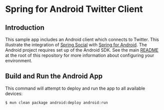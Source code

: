 # Spring for Android Twitter Client

## Introduction

This sample app includes an Android client which connects to Twitter. This illustrate the integration of [Spring Social](http://projects.spring.io/spring-social/) with [Spring for Android](http://projects.spring.io/spring-android/). The Android project requires set up of the Android SDK. See the main [README](../README.md) at the root of this repository for more information about configuring your environment.


## Build and Run the Android App

This command will attempt to deploy and run the app to all available devices:

```sh
$ mvn clean package android:deploy android:run
```
